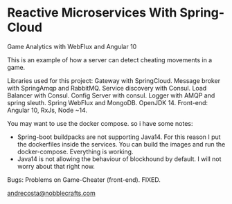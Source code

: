 # Reactive Microservices With Spring-Cloud
Game Analytics with WebFlux and Angular 10

This is an example of how a server can detect cheating movements in a game.

Libraries used for this project:
Gateway with SpringCloud. Message broker with SpringAmqp and RabbitMQ. Service discovery
with Consul. Load Balancer with Consul. Config Server with consul.
Logger with AMQP and spring sleuth. Spring WebFlux and MongoDB. OpenJDK 14.
Front-end: Angular 10, RxJs, Node ~14.

You may want to use the docker compose. so i have some notes:
- Spring-boot buildpacks are not supporting Java14. For this reason I put the dockerfiles
inside the services. You can build the images and run the docker-compose. Everything is working.
- Java14 is not allowing the behaviour of blockhound by default. I will not worry about that right now.

Bugs:
Problems on Game-Cheater (front-end). FIXED.

andrecosta@nobblecrafts.com

